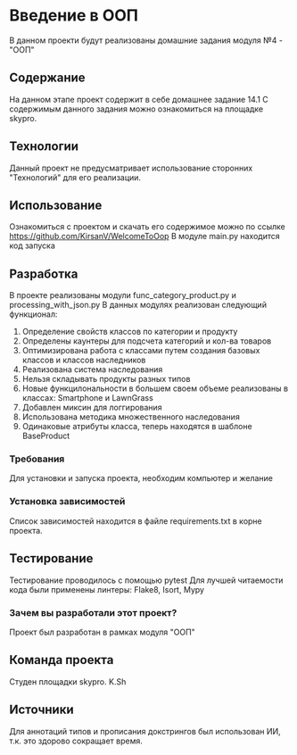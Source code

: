 # Введение в ООП
В данном проекти будут реализованы домашние задания модуля №4 - "ООП"
## Содержание
На данном этапе проект содержит в себе домашнее задание 14.1
С содержимым данного задания можно ознакомиться на площадке skypro.
## Технологии
Данный проект не предусматривает использование сторонних "Технологий"
для его реализации.
## Использование
Ознакомиться с проектом и скачать его содержимое можно по ссылке https://github.com/KirsanV/WelcomeToOop
В модуле main.py находится код запуска
## Разработка
В проекте реализованы модули func_category_product.py и processing_with_json.py
В данных модулях реализован следующий функционал:
1) Определение свойств классов по категории и продукту 
2) Определены каунтеры для подсчета категорий и кол-ва товаров
3)  Оптимизирована работа с классами путем создания базовых классов и классов наследников
4) Реализована система наследования
5) Нельзя складывать продукты разных типов
6) Новые функцилональности в большем своем объеме реализованы в классах: Smartphone и LawnGrass
7) Добавлен миксин для логгирования
8) Использована методика множественного наследования
9) Одинаковые атрибуты класса, теперь находятся в шаблоне BaseProduct
### Требования
Для установки и запуска проекта, необходим компьютер и желание
### Установка зависимостей
Список зависимостей находится в файле requirements.txt  в корне проекта.

## Тестирование
Тестирование проводилось с помощью pytest
Для лучшей читаемости кода были применены линтеры: Flake8, Isort, Mypy

### Зачем вы разработали этот проект?
Проект был разработан в рамках модуля "ООП"


## Команда проекта
Студен площадки skypro.
K.Sh

## Источники
Для аннотаций типов и прописания докстрингов был использован ИИ, т.к.
это здорово сокращает время.